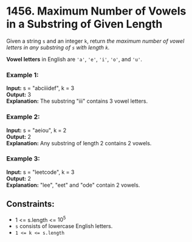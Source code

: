 # 1456. Maximum Number of Vowels in a Substring of Given Length

Given a string `s` and an integer `k`, return *the maximum number of vowel letters in any substring of `s` with length `k`.*

**Vowel letters** in English are `'a'`, `'e'`, `'i'`, `'o'`, and `'u'`.

### Example 1:
**Input:** s = "abciiidef", k = 3  
**Output:** 3  
**Explanation:** The substring "iii" contains 3 vowel letters.  

### Example 2:
**Input:** s = "aeiou", k = 2  
**Output:** 2  
**Explanation:** Any substring of length 2 contains 2 vowels.  

### Example 3:
**Input:** s = "leetcode", k = 3  
**Output:** 2  
**Explanation:** "lee", "eet" and "ode" contain 2 vowels.
 
## Constraints:
- 1 <= s.length <= $10^5$
- `s` consists of lowercase English letters.
- `1 <= k <= s.length`